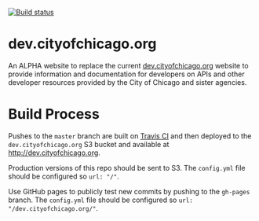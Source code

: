 [![Build status](https://img.shields.io/travis/Chicago/dev.cityofchicago.org/gh-pages.svg?style=flat-square)](https://github.com/Chicago/dev.cityofchicago.org)

# dev.cityofchicago.org

An ALPHA website to replace the current [dev.cityofchicago.org](http://dev.cityofchicago.org) website to provide information and documentation for developers on APIs and other developer resources provided by the City of Chicago and sister agencies.

# Build Process

Pushes to the `master` branch are built on [Travis CI](https://travis-ci.org/Chicago/dev.cityofchicago.org) and then deployed to the `dev.cityofchicago.org` S3 bucket and available at http://dev.cityofchicago.org.

Production versions of this repo should be sent to S3. The `config.yml` file should be configured so `url: "/"`.

Use GitHub pages to publicly test new commits by pushing to the `gh-pages` branch. The `config.yml` file should be configured so `url: "/dev.cityofchicago.org/"`.
